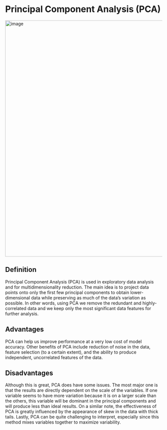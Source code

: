 # Principal Component Analysis (PCA)
<img width="756" alt="image" src="https://user-images.githubusercontent.com/119746917/205460571-3fbf8b66-a2bd-42c1-8100-172b5793addd.png">

## Definition
Principal Component Analysis (PCA) is used in exploratory data analysis and for multidimensionality reduction. 
The main idea is to project data points onto only the first few principal components to obtain lower-dimensional 
data while preserving as much of the data’s variation as possible. In other words, using PCA we remove the 
redundant and highly-correlated data and we keep only the most significant data features for further analysis.


## Advantages 
PCA can help us improve performance at a very low cost of model accuracy. Other benefits of PCA include reduction 
of noise in the data, feature selection (to a certain extent), and the ability to produce independent, uncorrelated 
features of the data.

## Disadvantages
Although this is great, PCA does have some issues. The most major one is that the results are directly dependent 
on the scale of the variables. If one variable seems to have more variation because it is on a larger scale than 
the others, this variable will be dominant in the principal components and will produce less than ideal results. 
On a similar note, the effectiveness of PCA is greatly influenced by the appearance of skew in the data with thick tails. 
Lastly, PCA can be quite challenging to interpret, especially since this method mixes variables together to maximize variability.
